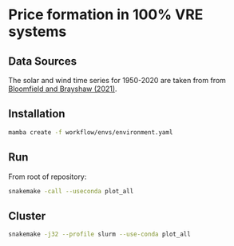 # Price formation in 100% VRE systems

## Data Sources

The solar and wind time series for 1950-2020 are taken from from [Bloomfield and Brayshaw (2021)](https://doi.org/10.17864/1947.000321).

## Installation

```sh
mamba create -f workflow/envs/environment.yaml
```

## Run

From root of repository:

```sh
snakemake -call --useconda plot_all
```

## Cluster

```sh
snakemake -j32 --profile slurm --use-conda plot_all
```
